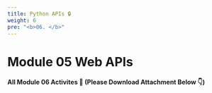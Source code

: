 ```yaml
---
title: Python APIs 🔒 
weight: 6
pre: "<b>0️6. </b>"
---
```


# Module 05 Web APIs

#### All Module 06 Activites  📂 (Please Download Attachment Below 👇) 